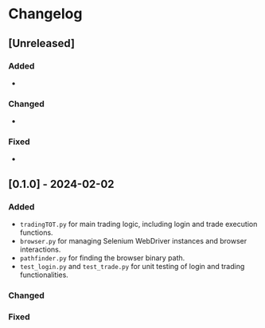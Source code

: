 # Changelog

## [Unreleased]

### Added
- 

### Changed
- 

### Fixed
- 

## [0.1.0] - 2024-02-02

### Added
- `tradingTOT.py` for main trading logic, including login and trade execution functions.
- `browser.py` for managing Selenium WebDriver instances and browser interactions.
- `pathfinder.py` for finding the browser binary path.
- `test_login.py` and `test_trade.py` for unit testing of login and trading functionalities.

### Changed

### Fixed
